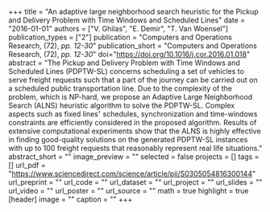 +++
title = "An adaptive large neighborhood search heuristic for the Pickup and Delivery Problem with Time Windows and Scheduled Lines"
date = "2016-01-01"
authors = ["V. Ghilas", "E. Demir", "T. Van Woensel"]
publication_types = ["2"]
publication = "Computers and Operations Research, (72), _pp. 12-30_"
publication_short = "Computers and Operations Research, (72), _pp. 12-30_"
doi="https://doi.org/10.1016/j.cor.2016.01.018"
abstract = "The Pickup and Delivery Problem with Time Windows and Scheduled Lines (PDPTW-SL) concerns scheduling a set of vehicles to serve freight requests such that a part of the journey can be carried out on a scheduled public transportation line. Due to the complexity of the problem, which is NP-hard, we propose an Adaptive Large Neighborhood Search (ALNS) heuristic algorithm to solve the PDPTW-SL. Complex aspects such as fixed lines׳ schedules, synchronization and time-windows constraints are efficiently considered in the proposed algorithm. Results of extensive computational experiments show that the ALNS is highly effective in finding good-quality solutions on the generated PDPTW-SL instances with up to 100 freight requests that reasonably represent real life situations."
abstract_short = ""
image_preview = ""
selected = false
projects = []
tags = []
url_pdf = "https://www.sciencedirect.com/science/article/pii/S0305054816300144"
url_preprint = ""
url_code = ""
url_dataset = ""
url_project = ""
url_slides = ""
url_video = ""
url_poster = ""
url_source = ""
math = true
highlight = true
[header]
image = ""
caption = ""
+++
